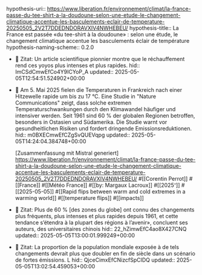 hypothesis-uri:: https://www.liberation.fr/environnement/climat/la-france-passe-du-tee-shirt-a-la-doudoune-selon-une-etude-le-changement-climatique-accentue-les-basculements-eclair-de-temperature-20250505_2V2T7DDEDNDORAVXIV4NWHEBEU/
hypothesis-title:: La France est passée «du tee-shirt à la doudoune» : selon une étude, le changement climatique accentue les basculements éclair de température
hypothesis-naming-scheme:: 0.2.0

- 📌 Zitat: Un article scientifique pionnier montre que le réchauffement rend ces yoyos plus intenses et plus rapides.
  hid:: ImCSdCmwEfCo4Y9ICYoP_A
  updated:: 2025-05-05T12:54:51.524902+00:00
- 📝 Am 5. Mai 2025 fielen die Temperaturen in Frankreich nach einer Hitzewelle rapide um bis zu 17 °C. Eine Studie in "Nature Communications" zeigt, dass solche extremen Temperaturschwankungen durch den Klimawandel häufiger und intensiver werden. Seit 1961 sind 60 % der globalen Regionen betroffen, besonders in Ostasien und Südamerika. Die Studie warnt vor gesundheitlichen Risiken und fordert dringende Emissionsreduktionen.
  hid:: m0BXECmwEfCZgSvQUEVqpg
  updated:: 2025-05-05T14:24:04.384748+00:00
  
  [Zusammenfassung mit Mistral generiert]
  https://www.liberation.fr/environnement/climat/la-france-passe-du-tee-shirt-a-la-doudoune-selon-une-etude-le-changement-climatique-accentue-les-basculements-eclair-de-temperature-20250505_2V2T7DDEDNDORAVXIV4NWHEBEU/ #[[Corentin Perrot]] #[[France]] #[[Météo France]] #[[by: Margaux Lacroux]] #[[2025־]] #[[2025-05-05]] #[[Rapid flips between warm and cold extremes in a warming world]] #[[temperature flips]] #[[impacts]]
- 📌 Zitat: Plus de 60 % [des zones du globe] ont connu des changements plus fréquents, plus intenses et plus rapides depuis 1961, et cette tendance s’étendra à la plupart des régions à l’avenir», concluent ses auteurs, des universitaires chinois
  hid:: 22_hZimwEfC4ao8X427CNQ
  updated:: 2025-05-05T13:00:01.999249+00:00
- 📌 Zitat: La proportion de la population mondiale exposée à de tels changements devrait plus que doubler en fin de siècle dans un scénario de fortes émissions. L
  hid:: QjceCimxEfCNizcfSpCIDQ
  updated:: 2025-05-05T13:02:54.459053+00:00